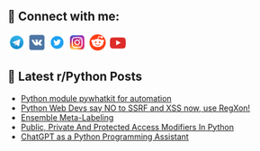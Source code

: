 ## 🔎 Connect with me:
[<img src="https://github.com/bullbesh/bullbesh/blob/main/images/Telegram.png" width="32" height="32" />](https://t.me/bullbesh)
[<img src="https://github.com/bullbesh/bullbesh/blob/main/images/VK.png" width="32" height="32" />](https://vk.com/bullbesh)
[<img src="https://github.com/bullbesh/bullbesh/blob/main/images/Twitter.png" width="32" height="32" />](https://twitter.com/bullbesh1)
[<img src="https://github.com/bullbesh/bullbesh/blob/main/images/Instagram.png" width="32" height="32" />](https://www.instagram.com/bullbesh)
[<img src="https://github.com/bullbesh/bullbesh/blob/main/images/Reddit.png" width="32" height="32" />](https://www.reddit.com/user/bullbesh)
[<img src="https://github.com/bullbesh/bullbesh/blob/main/images/YouTube.png" width="32" height="32" />](https://www.youtube.com/channel/UCtfjRs6uzgq5mfm8S06WTcg)

## 📕 Latest r/Python Posts
<!-- BLOG-POST-LIST:START -->
- [Python module pywhatkit for automation](https://www.reddit.com/r/Python/comments/10h4m3o/python_module_pywhatkit_for_automation/)
- [Python Web Devs say NO to SSRF and XSS now, use RegXon!](https://www.reddit.com/r/Python/comments/10h3m6y/python_web_devs_say_no_to_ssrf_and_xss_now_use/)
- [Ensemble Meta-Labeling](https://www.reddit.com/r/Python/comments/10h2zzz/ensemble_metalabeling/)
- [Public, Private And Protected Access Modifiers In Python](https://www.reddit.com/r/Python/comments/10h19yz/public_private_and_protected_access_modifiers_in/)
- [ChatGPT as a Python Programming Assistant](https://www.reddit.com/r/Python/comments/10h0otx/chatgpt_as_a_python_programming_assistant/)
<!-- BLOG-POST-LIST:END -->

